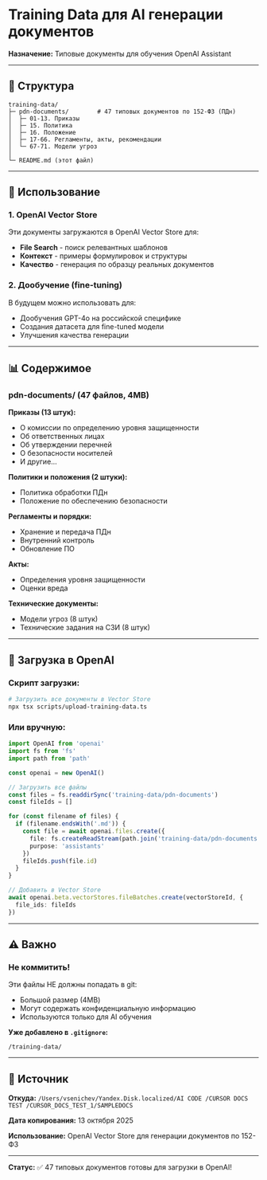 # Training Data для AI генерации документов

**Назначение:** Типовые документы для обучения OpenAI Assistant

---

## 📁 Структура

```
training-data/
├─ pdn-documents/        # 47 типовых документов по 152-ФЗ (ПДн)
│  ├─ 01-13. Приказы
│  ├─ 15. Политика
│  ├─ 16. Положение
│  ├─ 17-66. Регламенты, акты, рекомендации
│  └─ 67-71. Модели угроз
│
└─ README.md (этот файл)
```

---

## 🎯 Использование

### 1. OpenAI Vector Store

Эти документы загружаются в OpenAI Vector Store для:
- **File Search** - поиск релевантных шаблонов
- **Контекст** - примеры формулировок и структуры
- **Качество** - генерация по образцу реальных документов

### 2. Дообучение (fine-tuning)

В будущем можно использовать для:
- Дообучения GPT-4o на российской специфике
- Создания датасета для fine-tuned модели
- Улучшения качества генерации

---

## 📊 Содержимое

### pdn-documents/ (47 файлов, 4MB)

**Приказы (13 штук):**
- О комиссии по определению уровня защищенности
- Об ответственных лицах
- Об утверждении перечней
- О безопасности носителей
- И другие...

**Политики и положения (2 штуки):**
- Политика обработки ПДн
- Положение по обеспечению безопасности

**Регламенты и порядки:**
- Хранение и передача ПДн
- Внутренний контроль
- Обновление ПО

**Акты:**
- Определения уровня защищенности
- Оценки вреда

**Технические документы:**
- Модели угроз (8 штук)
- Технические задания на СЗИ (8 штук)

---

## 🚀 Загрузка в OpenAI

### Скрипт загрузки:

```bash
# Загрузить все документы в Vector Store
npx tsx scripts/upload-training-data.ts
```

### Или вручную:

```typescript
import OpenAI from 'openai'
import fs from 'fs'
import path from 'path'

const openai = new OpenAI()

// Загрузить все файлы
const files = fs.readdirSync('training-data/pdn-documents')
const fileIds = []

for (const filename of files) {
  if (filename.endsWith('.md')) {
    const file = await openai.files.create({
      file: fs.createReadStream(path.join('training-data/pdn-documents', filename)),
      purpose: 'assistants'
    })
    fileIds.push(file.id)
  }
}

// Добавить в Vector Store
await openai.beta.vectorStores.fileBatches.create(vectorStoreId, {
  file_ids: fileIds
})
```

---

## ⚠️ Важно

### Не коммитить!

Эти файлы НЕ должны попадать в git:
- Большой размер (4MB)
- Могут содержать конфиденциальную информацию
- Используются только для AI обучения

**Уже добавлено в `.gitignore`:**
```
/training-data/
```

---

## 📝 Источник

**Откуда:** `/Users/vsenichev/Yandex.Disk.localized/AI CODE /CURSOR DOCS TEST /CURSOR_DOCS_TEST_1/SAMPLEDOCS`

**Дата копирования:** 13 октября 2025

**Использование:** OpenAI Vector Store для генерации документов по 152-ФЗ

---

**Статус:** ✅ 47 типовых документов готовы для загрузки в OpenAI!

